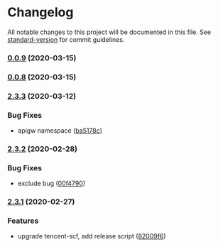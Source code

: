 # Changelog

All notable changes to this project will be documented in this file. See [standard-version](https://github.com/conventional-changelog/standard-version) for commit guidelines.

### [0.0.9](https://github.com/langys/serverless-nestjs-for-tencent/compare/v0.0.8...v0.0.9) (2020-03-15)

### [0.0.8](https://github.com/langys/serverless-nestjs-for-tencent/compare/v2.3.3...v0.0.8) (2020-03-15)

### [2.3.3](https://github.com/serverless-components/tencent-express/compare/v2.3.2...v2.3.3) (2020-03-12)


### Bug Fixes

* apigw namespace ([ba5178c](https://github.com/serverless-components/tencent-express/commit/ba5178c1de0bfbefdc9414cc2706fe63585e8b07))

### [2.3.2](https://github.com/serverless-components/tencent-express/compare/v2.3.1...v2.3.2) (2020-02-28)


### Bug Fixes

* exclude bug ([00f4790](https://github.com/serverless-components/tencent-express/commit/00f4790853e0c4fc37d909d6dc94e1662467e27b))

### [2.3.1](https://github.com/serverless-components/tencent-express/compare/v2.3.0...v2.3.1) (2020-02-27)


### Features

* upgrade tencent-scf, add release script ([82009f6](https://github.com/serverless-components/tencent-express/commit/82009f6659e8b0fcbc600a4f643c84534fdf60b5))
